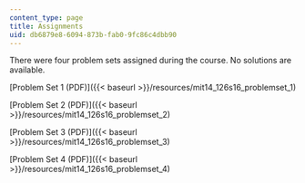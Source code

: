 ```yaml
---
content_type: page
title: Assignments
uid: db6879e8-6094-873b-fab0-9fc86c4dbb90
---
```


There were four problem sets assigned during the course. No solutions are available.

[Problem Set 1 (PDF)]({{< baseurl >}}/resources/mit14_126s16_problemset_1)

[Problem Set 2 (PDF)]({{< baseurl >}}/resources/mit14_126s16_problemset_2)

[Problem Set 3 (PDF)]({{< baseurl >}}/resources/mit14_126s16_problemset_3)

[Problem Set 4 (PDF)]({{< baseurl >}}/resources/mit14_126s16_problemset_4)